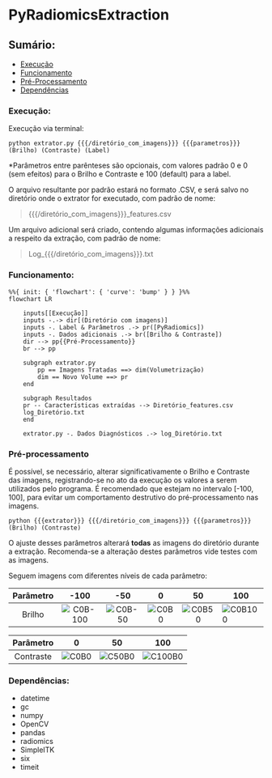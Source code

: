 # PyRadiomicsExtraction

## Sumário:

- [Execução](https://github.com/OctavioFurio/PyRadiomicsExtraction#execu%C3%A7%C3%A3o)
- [Funcionamento](https://github.com/OctavioFurio/PyRadiomicsExtraction#funcionamento)
- [Pré-Processamento](https://github.com/OctavioFurio/PyRadiomicsExtraction#pr%C3%A9-processamento)
- [Dependências](https://github.com/OctavioFurio/PyRadiomicsExtraction#depend%C3%AAncias)

### Execução:

Execução via terminal:

    python extrator.py {{{/diretório_com_imagens}}} {{{parametros}}} (Brilho) (Contraste) (Label)
    
*Parâmetros entre parênteses são opcionais, com valores padrão 0 e 0 (sem efeitos) para o Brilho e Contraste e 100 (default) para a label.

O arquivo resultante por padrão estará no formato .CSV, e será salvo no diretório onde o extrator for executado, com padrão de nome: 

> {{{/diretório_com_imagens}}}_features.csv

Um arquivo adicional será criado, contendo algumas informações adicionais a respeito da extração, com padrão de nome:

> Log_{{{/diretório_com_imagens}}}.txt

### Funcionamento:

```mermaid
%%{ init: { 'flowchart': { 'curve': 'bump' } } }%%
flowchart LR

    inputs[[Execução]]
    inputs -.-> dir[(Diretório com imagens)]
    inputs -. Label & Parâmetros .-> pr([PyRadiomics])
    inputs -. Dados adicionais .-> br([Brilho & Contraste])
    dir --> pp{{Pré-Processamento}}
    br --> pp

    subgraph extrator.py
        pp == Imagens Tratadas ==> dim(Volumetrização)
        dim == Novo Volume ==> pr    
    end
    
    subgraph Resultados
    pr -- Características extraídas --> Diretório_features.csv
    log_Diretório.txt
    end
    
    extrator.py -. Dados Diagnósticos .-> log_Diretório.txt
```

### Pré-processamento

É possível, se necessário, alterar significativamente o Brilho e Contraste das imagens, registrando-se no ato da execução os valores a serem utilizados pelo programa.
É recomendado que estejam no intervalo [-100, 100], para evitar um comportamento destrutivo do pré-processamento nas imagens.

    python {{{extrator}}} {{{/diretório_com_imagens}}} {{{parametros}}} (Brilho) (Contraste)

O ajuste desses parâmetros alterará **todas** as imagens do diretório durante a extração.
Recomenda-se a alteração destes parâmetros vide testes com as imagens.

Seguem imagens com diferentes níveis de cada parâmetro:

|  Parâmetro  |     -100     |     -50     |     0     |     50     | 100         |
|:------:|:------------:|:-----------:|:---------:|:----------:|-------------|
| Brilho | ![C0B-100](https://user-images.githubusercontent.com/103672525/217923136-fe14e8e0-1bb0-4c90-b527-38c6c13199c8.jpg) | ![C0B-50](https://user-images.githubusercontent.com/103672525/217923179-3e8debdf-e15c-472b-9538-00675ed5b7c3.jpg) | ![C0B0](https://user-images.githubusercontent.com/103672525/217923328-aad5bcb3-bdde-485d-85d8-7701ff2f6bd7.jpg) | ![C0B50](https://user-images.githubusercontent.com/103672525/217923218-e641cd20-b3f7-4c43-b80f-eeccfd3de9f4.jpg) | ![C0B100](https://user-images.githubusercontent.com/103672525/217923257-62f703ee-7562-4454-9145-dcca5ecfac3f.jpg) |

|  Parâmetro |       0      |      50     |    100    |
|:---------:|:------------:|:-----------:|:---------:|
| Contraste | ![C0B0](https://user-images.githubusercontent.com/103672525/217923328-aad5bcb3-bdde-485d-85d8-7701ff2f6bd7.jpg) | ![C50B0](https://user-images.githubusercontent.com/103672525/217922969-fbee820d-0aa7-42fe-92e5-4d128fd5b0e4.jpg) | ![C100B0](https://user-images.githubusercontent.com/103672525/217922999-3e25d03a-5d80-496f-8aab-7a8d5582fc77.jpg) |


### Dependências:

- datetime
- gc
- numpy
- OpenCV
- pandas
- radiomics
- SimpleITK
- six
- timeit
